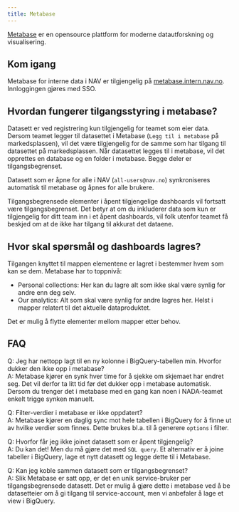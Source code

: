```yaml
---
title: Metabase
---
```


[Metabase](https://www.metabase.com/) er en opensource plattform for moderne datautforskning og visualisering.

## Kom igang

Metabase for interne data i NAV er tilgjengelig på [metabase.intern.nav.no](https://metabase.intern.nav.no/).
Innloggingen gjøres med SSO.

## Hvordan fungerer tilgangsstyring i metabase?
Datasett er ved registrering kun tilgjengelig for teamet som eier data.
Dersom teamet legger til datasettet i Metabase (`Legg til i metabase` på markedsplassen), vil det være tilgjengelig for de samme som har tilgang til datasettet på markedsplassen.
Når datasettet legges til i metabase, vil det opprettes en database og en folder i metabase.
Begge deler er tilgangsbegrenset.

Datasett som er åpne for alle i NAV (`all-users@nav.no`) synkroniseres automatisk til metabase og åpnes for alle brukere.

Tilgangsbegrensede elementer i åpent tilgjengelige dashboards vil fortsatt være tilgangsbegrenset.
Det betyr at om du inkluderer data som kun er tilgjengelig for ditt team inn i et åpent dashboards, vil folk utenfor teamet få beskjed om at de ikke har tilgang til akkurat det dataene.

## Hvor skal spørsmål og dashboards lagres?
Tilgangen knyttet til mappen elementene er lagret i bestemmer hvem som kan se dem. Metabase har to toppnivå:

- Personal collections: Her kan du lagre alt som ikke skal være synlig for andre enn deg selv.
- Our analytics: Alt som skal være synlig for andre lagres her. Helst i mapper relatert til det aktuelle dataproduktet.

Det er mulig å flytte elementer mellom mapper etter behov.

## FAQ
Q: Jeg har nettopp lagt til en ny kolonne i BigQuery-tabellen min. Hvorfor dukker den ikke opp i metabase?  
A: Metabase kjører en synk hver time for å sjekke om skjemaet har endret seg. Det vil derfor ta litt tid før det dukker opp i metabase automatisk. Dersom du trenger det i metabase med en gang kan noen i NADA-teamet enkelt trigge synken manuelt.

Q: Filter-verdier i metabase er ikke oppdatert?  
A: Metabase kjører en daglig sync mot hele tabellen i BigQuery for å finne ut av hvilke verdier som finnes. Dette brukes bl.a. til å generere `options` i filter.

Q: Hvorfor får jeg ikke joinet datasett som er åpent tilgjengelig?  
A: Du kan det! Men du må gjøre det med `SQL query`. Et alternativ er å joine tabeller i BigQuery, lage et nytt datasett og legge dette til i Metabase.

Q: Kan jeg koble sammen datasett som er tilgangsbegrenset?  
A: Slik Metabase er satt opp, er det en unik service-bruker per tilgangsbegrensede datasett. 
Det er mulig å gjøre dette i metabase ved å be datasetteier om å gi tilgang til service-account, men vi anbefaler å lage et view i BigQuery. 